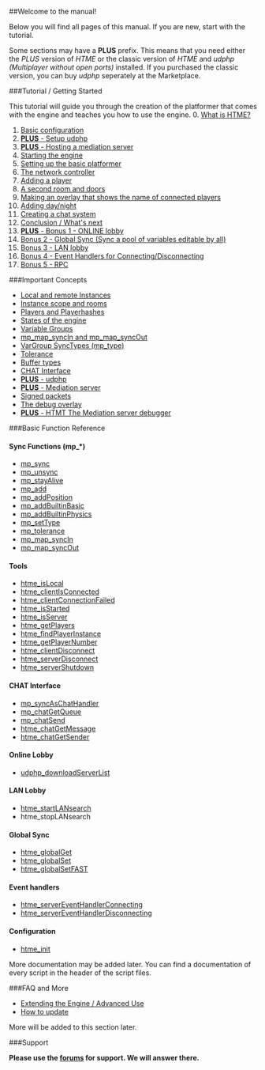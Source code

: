 ##Welcome to the manual!

Below you will find all pages of this manual. If you are new, start with the tutorial.

Some sections may have a **PLUS** prefix. This means that you need either the *PLUS* version of *HTME* or the classic version of *HTME* and *udphp (Multiplayer without open ports)* installed. If you purchased the classic version, you can buy *udphp* seperately at the Marketplace.

###Tutorial / Getting Started

This tutorial will guide you through the creation of the platformer that comes with the engine and teaches you how to use the engine.
0. [What is HTME?](./tutorial/0_whatishtme)
1. [Basic configuration](./tutorial/1_config)
2. [**PLUS** - Setup udphp](./tutorial/2_udphp1)
3. [**PLUS** - Hosting a mediation server](./tutorial/3_udphp2)
4. [Starting the engine](./tutorial/4_starting)
5. [Setting up the basic platformer](./tutorial/5_platformer)
6. [The network controller](./tutorial/6_networkcontroller)
7. [Adding a player](./tutorial/7_player)
8. [A second room and doors](./tutorial/8_doors)
9. [Making an overlay that shows the name of connected players](./tutorial/9_playerlist)
10. [Adding day/night](./tutorial/10_time)
11. [Creating a chat system](./tutorial/11_chat)
12. [Conclusion / What's next](./tutorial/12_end)
13. [**PLUS** -  Bonus 1 - ONLINE lobby](./tutorial/13_lobby)
14. [Bonus 2 - Global Sync (Sync a pool of variables editable by all)](./tutorial/14_globalsync)
15. [Bonus 3 - LAN lobby](./tutorial/15_lanlobby)
16. [Bonus 4 - Event Handlers for Connecting/Disconnecting](./tutorial/16_disconnect)
16. [Bonus 5 - RPC](./tutorial/17_rpc)

###Important Concepts

* [Local and remote Instances](./concepts/instances)
* [Instance scope and rooms](./concepts/scope)
* [Players and Playerhashes](./concepts/playerhashes)
* [States of the engine](./concepts/states)
* [Variable Groups](./concepts/vargroups)
* [mp_map_syncIn and mp_map_syncOut](./concepts/instancevars)
* [VarGroup SyncTypes (mp_type)](./concepts/synctypes)
* [Tolerance](./concepts/tolerance)
* [Buffer types](./concepts/buffer)
* [CHAT Interface](./concepts/chat)
* [**PLUS** - udphp](./concepts/udphp)
* [**PLUS** - Mediation server](./concepts/mediation)
* [Signed packets](./concepts/signedpackets)
* [The debug overlay](./concepts/debugoverlay)
* [**PLUS** - HTMT The Mediation server debugger](./concepts/htmt)

###Basic Function Reference

#### Sync Functions (mp_*)
* [mp_sync](./functions/sync/mp_sync)
* [mp_unsync](./functions/sync/mp_unsync)
* [mp_stayAlive](./functions/sync/mp_stayAlive)
* [mp_add](./functions/sync/mp_add)
* [mp_addPosition](./functions/sync/mp_addPosition)
* [mp_addBuiltinBasic](./functions/sync/mp_addBuiltinBasic)
* [mp_addBuiltinPhysics](./functions/sync/mp_addBuiltinPhysics)
* [mp_setType](./functions/sync/mp_setType)
* [mp_tolerance](./functions/sync/mp_tolerance)
* [mp_map_syncIn](./functions/sync/mp_map_syncIn)
* [mp_map_syncOut](./functions/sync/mp_map_SyncOut)

#### Tools
* [htme_isLocal](./functions/tools/htme_isLocal)
* [htme_clientIsConnected](./functions/tools/htme_clientIsConnected)
* [htme_clientConnectionFailed](./functions/tools/htme_clientConnectionFailed)
* [htme_isStarted](./functions/tools/htme_isStarted)
* [htme_isServer](./functions/tools/htme_isServer)
* [htme_getPlayers](./functions/tools/htme_getPlayers)
* [htme_findPlayerInstance](./functions/tools/htme_findPlayerInstance)
* [htme_getPlayerNumber](./functions/tools/htme_getPlayerNumber)
* [htme_clientDisconnect](./functions/tools/htme_clientDisconnect)
* [htme_serverDisconnect](./functions/tools/htme_serverDisconnect)
* [htme_serverShutdown](./functions/tools/htme_serverShutdown)

#### CHAT Interface
* [mp_syncAsChatHandler](./functions/chat/mp_syncAsChatHandler)
* [mp_chatGetQueue](./functions/chat/mp_chatGetQueue)
* [mp_chatSend](./functions/chat/mp_chatSend)
* [htme_chatGetMessage](./functions/chat/htme_chatGetMessage)
* [htme_chatGetSender](./functions/chat/htme_chatGetSender)

#### Online Lobby
* [udphp_downloadServerList](./functions/lobby/udphp_downloadServerList)

#### LAN Lobby
* [htme_startLANsearch](./functions/lanlobby/htme_startLANsearch)
* htme_stopLANsearch

#### Global Sync
* [htme_globalGet](./functions/globalsync/htme_globalGet)
* [htme_globalSet](./functions/globalsync/htme_globalSet)
* [htme_globalSetFAST](./functions/globalsync/htme_globalSetFAST)

#### Event handlers
* [htme_serverEventHandlerConnecting](./functions/events/htme_serverEventHandlerConnecting)
* [htme_serverEventHandlerDisconnecting](./functions/events/htme_serverEventHandlerDisconnecting)

#### Configuration
* [htme_init](./functions/config/htme_init)

More documentation may be added later. You can find a documentation of every script in the header of the script files.

###FAQ and More

* [Extending the Engine / Advanced Use](./more/extending)
* [How to update](./more/update)

More will be added to this section later.

###Support

**Please use the [forums](../forum) for support. We will answer there.**
